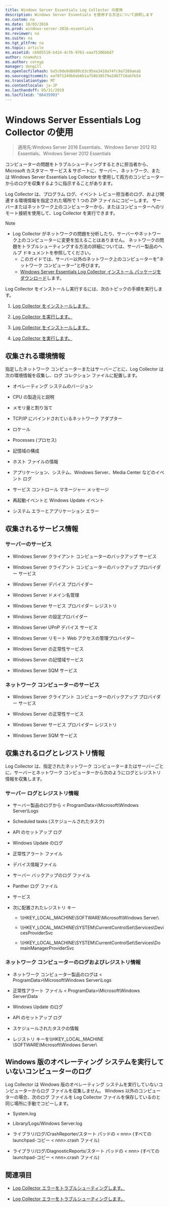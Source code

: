 ```yaml
---
title: Windows Server Essentials Log Collector の使用
description: Windows Server Essentials を使用する方法について説明します
ms.custom: na
ms.date: 10/03/2016
ms.prod: windows-server-2016-essentials
ms.reviewer: na
ms.suite: na
ms.tgt_pltfrm: na
ms.topic: article
ms.assetid: c6985518-b42d-4cfb-9761-eaa75306b6d7
author: nnamuhcs
ms.author: coreyp
manager: dongill
ms.openlocfilehash: ba5c0de9d8689c63c95ea3410a74fc9a7289aeab
ms.sourcegitcommit: eaf071249b6eb6b1a758b38579a2d87710abfb54
ms.translationtype: MT
ms.contentlocale: ja-JP
ms.lasthandoff: 05/31/2019
ms.locfileid: "66435993"
---
```

# <a name="use-the-windows-server-essentials-log-collector"></a>Windows Server Essentials Log Collector の使用

>適用先:Windows Server 2016 Essentials、Windows Server 2012 R2 Essentials、Windows Server 2012 Essentials

コンピューターの問題をトラブルシューティングするときに担当者から、Microsoft カスタマー サービス & サポートに、サーバー、ネットワーク、または Windows Server Essentials Log Collector を使用して両方のコンピューターからのログを収集するように指示することがあります。  
  
 Log Collector は、プログラム ログ、イベント レビュー担当者のログ、および関連する環境情報を指定された場所で 1 つの ZIP ファイルにコピーします。 サーバーまたはネットワーク上のコンピューターから、またはコンピューターへのリモート接続を使用して、Log Collector を実行できます。  
  
> [!NOTE]
> - Log Collector がネットワークの問題を分析したり、サーバーやネットワーク上のコンピューターに変更を加えることはありません。 ネットワークの問題をトラブルシューティングする方法の詳細については、サーバー製品のヘルプ ドキュメントを参照してください。  
>   -   このガイドでは、サーバー以外のネットワーク上のコンピューターを"ネットワーク コンピューター"と呼びます。  
>   -   [Windows Server Essentials Log Collector インストール パッケージをダウンロード](https://go.microsoft.com/fwlink/?LinkID=266341)します。  
  
 Log Collector をインストールし実行するには、次のトピックの手順を実行します。  
  

1.  [Log Collector をインストールします。](Install-the-Windows-Server-Essentials-Log-Collector.md)  
  
2.  [Log Collector を実行します。](Run-the-Windows-Server-Essentials-Log-Collector.md)  

1.  [Log Collector をインストールします。](../support/Install-the-Windows-Server-Essentials-Log-Collector.md)  
  
2.  [Log Collector を実行します。](../support/Run-the-Windows-Server-Essentials-Log-Collector.md)  

  
## <a name="environment-information-collected"></a>収集される環境情報  
 指定したネットワーク コンピューターまたはサーバーごとに、Log Collector は次の環境情報を収集し、ログ コレクション ファイルに配置します。  
  
-   オペレーティング システムのバージョン  
  
-   CPU の製造元と説明  
  
-   メモリ量と割り当て  
  
-   TCP/IP にバインドされているネットワーク アダプター  
  
-   ロケール  
  
-   Processes (プロセス)  
  
-   記憶域の構成  
  
-   ホスト ファイルの情報  
  
-   アプリケーション、システム、Windows Server、Media Center などのイベント ログ  
  
-   サービス コントロール マネージャー メッセージ  
  
-   再起動イベントと Windows Update イベント  
  
-   システム エラーとアプリケーション エラー  
  
## <a name="services-information-collected"></a>収集されるサービス情報  
  
### <a name="server-services"></a>サーバーのサービス  
  
-   Windows Server クライアント コンピューターのバックアップ サービス  
  
-   Windows Server クライアント コンピューターのバックアップ プロバイダー サービス  
  
-   Windows Server デバイス プロバイダー  
  
-   Windows Server ドメイン名管理  
  
-   Windows Server サービス プロバイダー レジストリ  
  
-   Windows Server の設定プロバイダー  
  
-   Windows Server UPnP デバイス サービス  
  
-   Windows Server リモート Web アクセスの管理プロバイダー  
  
-   Windows Server の正常性サービス  
  
-   Windows Server の記憶域サービス  
  
-   Windows Server SQM サービス  
  
### <a name="network-computer-services"></a>ネットワーク コンピューターのサービス  
  
-   Windows Server クライアント コンピューターのバックアップ プロバイダー サービス  
  
-   Windows Server の正常性サービス  
  
-   Windows Server サービス プロバイダー レジストリ  
  
-   Windows Server SQM サービス  
  
## <a name="logs-and-registry-information-collected"></a>収集されるログとレジストリ情報  
 Log Collector は、指定されたネットワーク コンピューターまたはサーバーごとに、サーバーとネットワーク コンピューターから次のようにログとレジストリ情報を収集します。  
  
### <a name="server-logs-and-registry-information"></a>サーバー ログとレジストリ情報  
  
-   サーバー製品のログから < ProgramData\>\Microsoft\Windows Server\Logs  
  
-   Scheduled tasks (スケジュールされたタスク)  
  
-   API のセットアップ ログ  
  
-   Windows Update のログ  
  
-   正常性アラート ファイル  
  
-   デバイス情報ファイル  
  
-   サーバー バックアップのログ ファイル  
  
-   Panther ログ ファイル  
  
-   サービス  
  
-   次に配置されたレジストリ キー  
  
    -   \\\HKEY_LOCAL_MACHINE\SOFTWARE\Microsoft\Windows Server\  
  
    -   \\\HKEY_LOCAL_MACHINE\SYSTEM\CurrentControlSet\Services\DevicesProviderSvc  
  
    -   \\\HKEY_LOCAL_MACHINE\SYSTEM\CurrentControlSet\Services\DomainManagerProviderSvc  
  
### <a name="network-computer-logs-and-registry-information"></a>ネットワーク コンピューターのログおよびレジストリ情報  
  
-   ネットワーク コンピューター製品のログは < ProgramData\>\Microsoft\Windows Server\Logs  
  
-   正常性アラート ファイル < ProgramData\>\Microsoft\Windows Server\Data  
  
-   Windows Update のログ  
  
-   API のセットアップ ログ  
  
-   スケジュールされたタスクの情報  
  
-   レジストリ キーを\\\HKEY_LOCAL_MACHINE \SOFTWARE\Microsoft\Windows Server\  
  
## <a name="logs-for-computers-that-do-not-run-a-version-of-the-windows-operating-system"></a>Windows 版のオペレーティング システムを実行していないコンピューターのログ  
 Log Collector は Windows 版のオペレーティング システムを実行していないコンピューターからログ ファイルを収集しません。 Windows 以外のコンピューターの場合、次のログ ファイルを Log Collector ファイルを保存しているのと同じ場所に手動でコピーします。  
  
-   System.log  
  
-   Library/Logs/Windows Server.log  
  
-   ライブラリ/ログ/CrashReporter/スタート パッドの < nnn\> (すべての launchpad-コピー < nnn\>.crash ファイル)  
  
-   ライブラリ/ログ/DiagnosticReports/スタート パッドの < nnn\> (すべての launchpad-コピー < nnn\>.crash ファイル)  
  
## <a name="see-also"></a>関連項目  
  

-   [Log Collector エラーをトラブルシューティングします。](Troubleshoot-Windows-Server-Essentials-Log-Collector-Errors.md)

-   [Log Collector エラーをトラブルシューティングします。](../support/Troubleshoot-Windows-Server-Essentials-Log-Collector-Errors.md)

